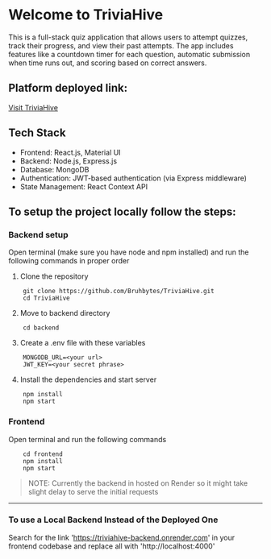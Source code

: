 # Welcome to TriviaHive

This is a full-stack quiz application that allows users to attempt quizzes, track their progress, and view their past attempts. The app includes features like a countdown timer for each question, automatic submission when time runs out, and scoring based on correct answers.

## Platform deployed link:
[Visit TriviaHive](https://astounding-stardust-52dc77.netlify.app/)

## Tech Stack
- Frontend: React.js, Material UI
- Backend: Node.js, Express.js
- Database: MongoDB
- Authentication: JWT-based authentication (via Express middleware)
- State Management: React Context API

## To setup the project locally follow the steps:

### Backend setup

Open terminal (make sure you have node and npm installed) and run the following commands in proper order 

1. Clone the repository
```
    git clone https://github.com/Bruhbytes/TriviaHive.git   
    cd TriviaHive
```

2. Move to backend directory
```
    cd backend    
```

3. Create a .env file with these variables
```
    MONGODB_URL=<your url>
    JWT_KEY=<your secret phrase>    
```

4. Install the dependencies and start server
```
    npm install
    npm start
```

### Frontend

Open terminal and run the following commands
```
    cd frontend
    npm install
    npm start
```

> NOTE: Currently the backend in hosted on Render so it might take slight delay to serve the initial requests

---
### To use a Local Backend Instead of the Deployed One

Search for the link 'https://triviahive-backend.onrender.com' in your frontend codebase and replace all with 'http://localhost:4000'

